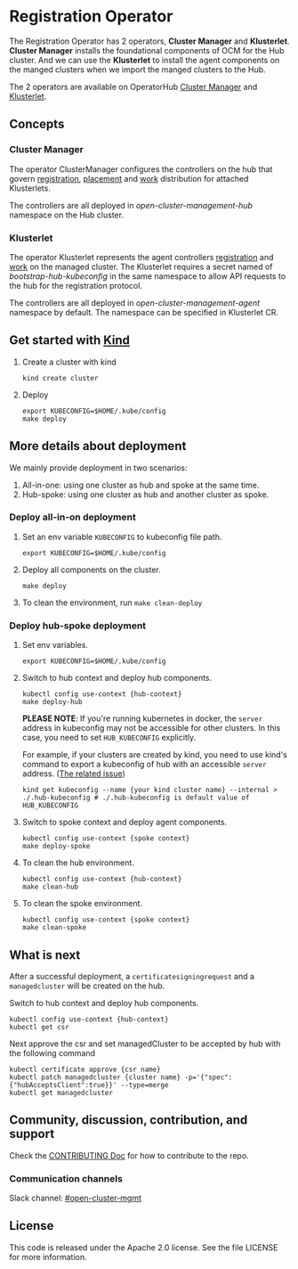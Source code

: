 # Registration Operator

The Registration Operator has 2 operators, **Cluster Manager** and **Klusterlet**.
**Cluster Manager** installs the foundational components of OCM for the Hub cluster.
And we can use the **Klusterlet** to install the agent components on the manged clusters when we import the manged clusters to the Hub.

The 2 operators are available on OperatorHub [Cluster Manager](https://operatorhub.io/operator/cluster-manager) and [Klusterlet](https://operatorhub.io/operator/klusterlet).

## Concepts

### Cluster Manager

The operator ClusterManager configures the controllers on the hub that govern [registration](https://github.com/open-cluster-management-io/registration), [placement](https://github.com/open-cluster-management-io/placement) and [work](https://github.com/open-cluster-management-io/work) distribution for attached Klusterlets.

The controllers are all deployed in _open-cluster-management-hub_ namespace on the Hub cluster.

### Klusterlet

The operator Klusterlet represents the agent controllers [registration](https://github.com/open-cluster-management-io/registration) and [work](https://github.com/open-cluster-management-io/work) on the managed cluster.
The Klusterlet requires a secret named of _bootstrap-hub-kubeconfig_ in the same namespace to allow API requests to the hub for the registration protocol.

The controllers are all deployed in _open-cluster-management-agent_ namespace by default. The namespace can be specified in Klusterlet CR.

## Get started with [Kind](https://kind.sigs.k8s.io/)

1. Create a cluster with kind
   ```shell
   kind create cluster 
   ```

2. Deploy
   ```shell
   export KUBECONFIG=$HOME/.kube/config
   make deploy
   ```

## More details about deployment

We mainly provide deployment in two scenarios:
1. All-in-one: using one cluster as hub and spoke at the same time.
2. Hub-spoke: using one cluster as hub and another cluster as spoke.

### Deploy all-in-on deployment

1. Set an env variable `KUBECONFIG` to kubeconfig file path. 
   ```shell
   export KUBECONFIG=$HOME/.kube/config
   ```
2. Deploy all components on the cluster.
   ```shell
   make deploy
   ```
3. To clean the environment, run `make clean-deploy`

### Deploy hub-spoke deployment

1. Set env variables.
   ```shell
   export KUBECONFIG=$HOME/.kube/config
   ```
2. Switch to hub context and deploy hub components.
   ```
   kubectl config use-context {hub-context}
   make deploy-hub
   ```
   **PLEASE NOTE**: If you're running kubernetes in docker, the `server` address in kubeconfig may not be accessible for other clusters. In this case, you need to set `HUB_KUBECONFIG` explicitly.

   For example, if your clusters are created by kind, you need to use kind's command to export a kubeconfig of hub with an accessible `server` address. ([The related issue](https://github.com/kubernetes-sigs/kind/issues/1305))

   ```shell
   kind get kubeconfig --name {your kind cluster name} --internal > ./.hub-kubeconfig # ./.hub-kubeconfig is default value of HUB_KUBECONFIG 
   ```
3. Switch to spoke context and deploy agent components.
    ```
    kubectl config use-context {spoke context}
    make deploy-spoke
    ```
4. To clean the hub environment.
   ```shell
   kubectl config use-context {hub-context} 
   make clean-hub
   ```
5. To clean the spoke environment.
   ```shell
   kubectl config use-context {spoke context} 
   make clean-spoke
   ``` 

## What is next

After a successful deployment, a `certificatesigningrequest` and a `managedcluster` will
be created on the hub.

Switch to hub context and deploy hub components.
```
kubectl config use-context {hub-context}
kubectl get csr
```
Next approve the csr and set managedCluster to be accepted by hub with the following command
```
kubectl certificate approve {csr name}
kubectl patch managedcluster {cluster name} -p='{"spec":{"hubAcceptsClient":true}}' --type=merge
kubectl get managedcluster
```

## Community, discussion, contribution, and support

Check the [CONTRIBUTING Doc](CONTRIBUTING.md) for how to contribute to the repo.

### Communication channels

Slack channel: [#open-cluster-mgmt](http://slack.k8s.io/#open-cluster-mgmt)

## License

This code is released under the Apache 2.0 license. See the file LICENSE for more information.
